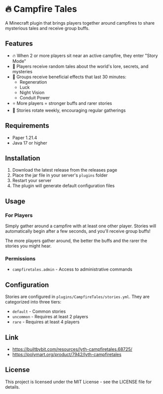 # 🔥 Campfire Tales

A Minecraft plugin that brings players together around campfires to share mysterious tales and receive group buffs.

## Features

- 🔥 When 2 or more players sit near an active campfire, they enter "Story Mode"
- 📖 Players receive random tales about the world's lore, secrets, and mysteries
- 🌟 Groups receive beneficial effects that last 30 minutes:
  - Regeneration
  - Luck
  - Night Vision
  - Conduit Power
- ⭐ More players = stronger buffs and rarer stories
- 🔄 Stories rotate weekly, encouraging regular gatherings

## Requirements

- Paper 1.21.4
- Java 17 or higher

## Installation

1. Download the latest release from the releases page
2. Place the jar file in your server's `plugins` folder
3. Restart your server
4. The plugin will generate default configuration files

## Usage

### For Players

Simply gather around a campfire with at least one other player. Stories will automatically begin after a few seconds, and you'll receive group buffs!

The more players gather around, the better the buffs and the rarer the stories you might hear.

### Permissions

- `campfiretales.admin` - Access to administrative commands

## Configuration

Stories are configured in `plugins/CampfireTales/stories.yml`. They are categorized into three tiers:
- `default` - Common stories
- `uncommon` - Requires at least 2 players
- `rare` - Requires at least 4 players

## Link
 - https://builtbybit.com/resources/lyth-campfiretales.68725/
 - https://polymart.org/product/7942/lyth-campfiretales
## License

This project is licensed under the MIT License - see the LICENSE file for details. 
